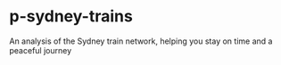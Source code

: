 # p-sydney-trains
An analysis of the Sydney train network, helping you stay on time and a peaceful journey

